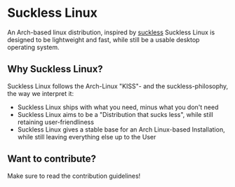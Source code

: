 # Suckless Linux
An Arch-based linux distribution, inspired by [suckless](https://suckless.org/philosophy/)
Suckless Linux is designed to be lightweight and fast, while still be a usable desktop operating system. 

## Why Suckless Linux?

Suckless Linux follows the Arch-Linux "KISS"- and the suckless-philosophy, the way we interpret it: 
- Suckless Linux ships with what you need, minus what you don't need
- Suckless Linux aims to be a "Distribution that sucks less", while still retaining user-friendliness
- Suckless Linux gives a stable base for an Arch Linux-based Installation, while still leaving everything else up to the User

## Want to contribute? 

Make sure to read the contribution guidelines!
